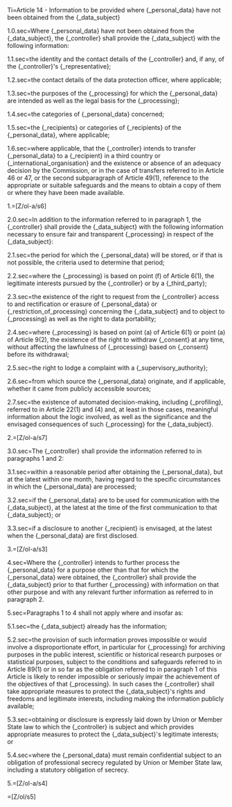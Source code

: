 Ti=Article 14 - Information to be provided where {_personal_data} have not been obtained from the {_data_subject}

1.0.sec=Where {_personal_data} have not been obtained from the {_data_subject}, the {_controller} shall provide the {_data_subject} with the following information:

1.1.sec=the identity and the contact details of the {_controller} and, if any, of the {_controller}'s {_representative};

1.2.sec=the contact details of the data protection officer, where applicable;

1.3.sec=the purposes of the {_processing} for which the {_personal_data} are intended as well as the legal basis for the {_processing};

1.4.sec=the categories of {_personal_data} concerned;

1.5.sec=the {_recipients} or categories of {_recipients} of the {_personal_data}, where applicable;

1.6.sec=where applicable, that the {_controller} intends to transfer {_personal_data} to a {_recipient} in a third country or {_international_organisation} and the existence or absence of an adequacy decision by the Commission, or in the case of transfers referred to in Article 46 or 47, or the second subparagraph of Article 49(1), reference to the appropriate or suitable safeguards and the means to obtain a copy of them or where they have been made available.

1.=[Z/ol-a/s6]

2.0.sec=In addition to the information referred to in paragraph 1, the {_controller} shall provide the {_data_subject} with the following information necessary to ensure fair and transparent {_processing} in respect of the {_data_subject}:

2.1.sec=the period for which the {_personal_data} will be stored, or if that is not possible, the criteria used to determine that period;

2.2.sec=where the {_processing} is based on point (f) of Article 6(1), the legitimate interests pursued by the {_controller} or by a {_third_party};

2.3.sec=the existence of the right to request from the {_controller} access to and rectification or erasure of {_personal_data} or {_restriction_of_processing} concerning the {_data_subject} and to object to {_processing} as well as the right to data portability;

2.4.sec=where {_processing} is based on point (a) of Article 6(1) or point (a) of Article 9(2), the existence of the right to withdraw {_consent} at any time, without affecting the lawfulness of {_processing} based on {_consent} before its withdrawal;

2.5.sec=the right to lodge a complaint with a {_supervisory_authority};

2.6.sec=from which source the {_personal_data} originate, and if applicable, whether it came from publicly accessible sources;

2.7.sec=the existence of automated decision-making, including {_profiling}, referred to in Article 22(1) and (4) and, at least in those cases, meaningful information about the logic involved, as well as the significance and the envisaged consequences of such {_processing} for the {_data_subject}.

2.=[Z/ol-a/s7]

3.0.sec=The {_controller} shall provide the information referred to in paragraphs 1 and 2:

3.1.sec=within a reasonable period after obtaining the {_personal_data}, but at the latest within one month, having regard to the specific circumstances in which the {_personal_data} are processed;

3.2.sec=if the {_personal_data} are to be used for communication with the {_data_subject}, at the latest at the time of the first communication to that {_data_subject}; or

3.3.sec=if a disclosure to another {_recipient} is envisaged, at the latest when the {_personal_data} are first disclosed.

3.=[Z/ol-a/s3]

4.sec=Where the {_controller} intends to further process the {_personal_data} for a purpose other than that for which the {_personal_data} were obtained, the {_controller} shall provide the {_data_subject} prior to that further {_processing} with information on that other purpose and with any relevant further information as referred to in paragraph 2.

5.sec=Paragraphs 1 to 4 shall not apply where and insofar as:

5.1.sec=the {_data_subject} already has the information;

5.2.sec=the provision of such information proves impossible or would involve a disproportionate effort, in particular for {_processing} for archiving purposes in the public interest, scientific or historical research purposes or statistical purposes, subject to the conditions and safeguards referred to in Article 89(1) or in so far as the obligation referred to in paragraph 1 of this Article is likely to render impossible or seriously impair the achievement of the objectives of that {_processing}. In such cases the {_controller} shall take appropriate measures to protect the {_data_subject}'s rights and freedoms and legitimate interests, including making the information publicly available;

5.3.sec=obtaining or disclosure is expressly laid down by Union or Member State law to which the {_controller} is subject and which provides appropriate measures to protect the {_data_subject}'s legitimate interests; or

5.4.sec=where the {_personal_data} must remain confidential subject to an obligation of professional secrecy regulated by Union or Member State law, including a statutory obligation of secrecy.

5.=[Z/ol-a/s4]

=[Z/ol/s5]
